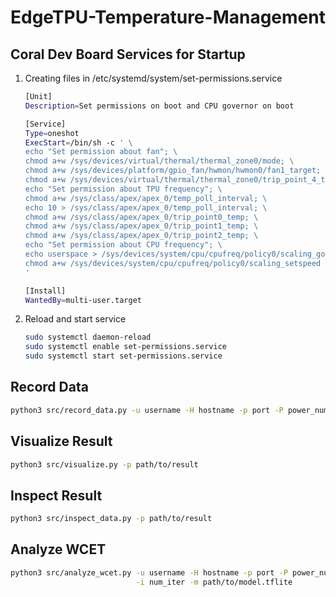 # EdgeTPU-Temperature-Management

## Coral Dev Board Services for Startup

1. Creating files in /etc/systemd/system/set-permissions.service

    ```sh
    [Unit]
    Description=Set permissions on boot and CPU governor on boot

    [Service]
    Type=oneshot
    ExecStart=/bin/sh -c ' \
    echo "Set permission about fan"; \
    chmod a+w /sys/devices/virtual/thermal/thermal_zone0/mode; \
    chmod a+w /sys/devices/platform/gpio_fan/hwmon/hwmon0/fan1_target; \
    chmod a+w /sys/devices/virtual/thermal/thermal_zone0/trip_point_4_temp; \
    echo "Set permission about TPU frequency"; \
    chmod a+w /sys/class/apex/apex_0/temp_poll_interval; \
    echo 10 > /sys/class/apex/apex_0/temp_poll_interval; \
    chmod a+w /sys/class/apex/apex_0/trip_point0_temp; \
    chmod a+w /sys/class/apex/apex_0/trip_point1_temp; \
    chmod a+w /sys/class/apex/apex_0/trip_point2_temp; \
    echo "Set permission about CPU frequency"; \
    echo userspace > /sys/devices/system/cpu/cpufreq/policy0/scaling_governor; \
    chmod a+w /sys/devices/system/cpu/cpufreq/policy0/scaling_setspeed \
    '

    [Install]
    WantedBy=multi-user.target
    ```

2. Reload and start service

    ```sh
    sudo systemctl daemon-reload
    sudo systemctl enable set-permissions.service
    sudo systemctl start set-permissions.service
    ```

## Record Data

```sh
python3 src/record_data.py -u username -H hostname -p port -P power_num -t time
```

## Visualize Result

```sh
python3 src/visualize.py -p path/to/result
```

## Inspect Result

```sh
python3 src/inspect_data.py -p path/to/result
```

## Analyze WCET

```sh
python3 src/analyze_wcet.py -u username -H hostname -p port -P power_num \
                            -i num_iter -m path/to/model.tflite
```
